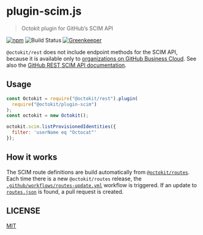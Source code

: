 # plugin-scim.js

> Octokit plugin for GitHub’s SCIM API

[![npm](https://img.shields.io/npm/v/@octokit/plugin-scim.svg)](https://www.npmjs.com/package/@octokit/plugin-scim)
![Build Status](https://github.com/octokit/plugin-scim.js/workflows/Test/badge.svg)
[![Greenkeeper](https://badges.greenkeeper.io/octokit/plugin-scim.js.svg)](https://greenkeeper.io/)

`@octokit/rest` does not include endpoint methods for the SCIM API, because it is available only to [organizations on GitHub Business Cloud](https://help.github.com/articles/organization-billing-plans/#business-plan). See also the [GitHub REST SCIM API documentation](https://developer.github.com/v3/scim/).

## Usage

```js
const Octokit = require("@octokit/rest").plugin(
  require("@octokit/plugin-scim")
);
const octokit = new Octokit();

octokit.scim.listProvisionedIdentities({
  filter: 'userName eq "Octocat"'
});
```

## How it works

The SCIM route definitions are build automatically from [`@octokit/routes`](https://github.com/octokit/routes). Each time there is a new `@octokit/routes` release, the [`.github/workflows/routes-update.yml`](.github/workflows/routes-update.yml) workflow is triggered. If an update to [`routes.json`](routes.json) is found, a pull request is created.

## LICENSE

[MIT](LICENSE)
